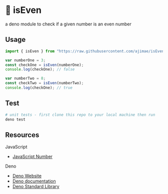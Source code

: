 # 🦕 isEven
a deno module to check if a given number is an even number

## Usage

```typescript
import { isEven } from "https://raw.githubusercontent.com/ajimae/isEven/master/mod.ts";

var numberOne = 3;
const checkOne = isEven(numberOne);
console.log(checkOne); // false

var numberTwo = 8;
const checkTwo = isEven(numberTwo);
console.log(checkOne); // true
```

## Test

```bash
# unit tests - first clone this repo to your local machine then run
deno test
```

## Resources

JavaScript
- [JavaScript Number](https://developer.mozilla.org/en-US/docs/Web/JavaScript/Reference/Global_Objects/Number)

Deno
- [Deno Website](https://deno.land)
- [Deno documentation](https://doc.deno.land/https/github.com/denoland/deno/releases/latest/download/lib.deno.d.ts)
- [Deno Standard Library](https://deno.land/std)

